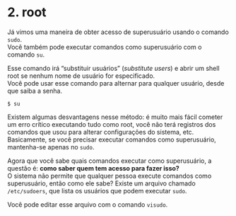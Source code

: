 # 2. root

Já vimos uma maneira de obter acesso de superusuário usando o comando `sudo`.  
Você também pode executar comandos como superusuário com o comando `su`.  

Esse comando irá “substituir usuários” (*substitute users*) e abrir um shell root se nenhum nome de usuário for especificado.  
Você pode usar esse comando para alternar para qualquer usuário, desde que saiba a senha.

```
$ su
```

Existem algumas desvantagens nesse método: é muito mais fácil cometer um erro crítico executando tudo como root, você não terá registros dos comandos que usou para alterar configurações do sistema, etc.  
Basicamente, se você precisar executar comandos como superusuário, mantenha-se apenas no `sudo`.

Agora que você sabe quais comandos executar como superusuário, a questão é: **como saber quem tem acesso para fazer isso?**  
O sistema não permite que qualquer pessoa execute comandos como superusuário, então como ele sabe?  Existe um arquivo chamado `/etc/sudoers`, que lista os usuários que podem executar `sudo`.  

Você pode editar esse arquivo com o comando `visudo`.
